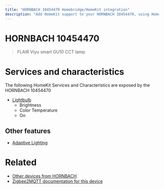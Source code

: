 ```yaml
---
title: "HORNBACH 10454470 Homebridge/HomeKit integration"
description: "Add HomeKit support to your HORNBACH 10454470, using Homebridge, Zigbee2MQTT and homebridge-z2m."
---
```

<!---
This file has been GENERATED using src/docgen/docgen.ts
DO NOT EDIT THIS FILE MANUALLY!
-->
# HORNBACH 10454470
> FLAIR Viyu smart GU10 CCT lamp


# Services and characteristics
The following HomeKit Services and Characteristics are exposed by
the HORNBACH 10454470

* [Lightbulb](../../light.md)
  * Brightness
  * Color Temperature
  * On

## Other features
* [Adaptive Lighting](../../light.md)

# Related
* [Other devices from HORNBACH](../index.md#hornbach)
* [Zigbee2MQTT documentation for this device](https://www.zigbee2mqtt.io/devices/10454470.html)